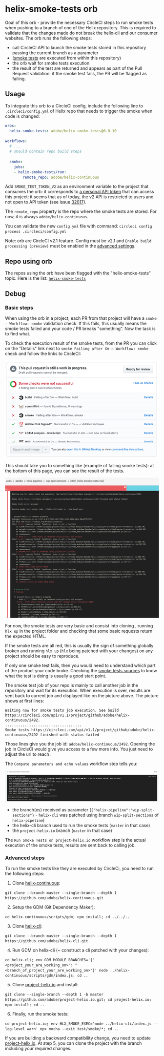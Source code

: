 # helix-smoke-tests orb

Goal of this orb - provide the necessary CircleCI steps to run smoke tests when pushing to a branch of one of the Helix repository. This is required to validate that the changes made do not break the helix-cli and our consumer websites. The orb runs the following steps:

* call CircleCI API to launch the smoke tests stored in this repository passing the current branch as a parameter
* ([smoke tests](../../config.yml) are executed from within this repository)
* the orb wait for smoke tests execution
* the result of the test are returned and appears as part of the Pull Request validation: if the smoke test fails, the PR will be flagged as failing.

## Usage

To integrate this orb to a CircleCI config, include the following line to `.circleci/config.yml` of Helix repo that needs to trigger the smoke when code is changed:

```yml
orbs:
  helix-smoke-tests: adobe/helix-smoke-tests@0.0.10

workflows:
  # ...
  # should contain repo build steps
  
  smoke:
    jobs:
    - helix-smoke-tests/run:
        remote_repo: adobe/helix-continuous
```

Add `SMOKE_TEST_TOKEN_V2` as an environment variable to the project that consumes the orb: it corresponds to [a personal API token](https://circleci.com/account/api) that can access this project: it seems that as of today, the v2 API is restricted to users and not open to API token (see issue [32017](https://discuss.circleci.com/t/api-v2-cannot-be-accessed-with-project-specific-api-token/32017)).

The `remote_repo` property is the repo where the smoke tests are stored. For now, it is always `adobe/helix-continuous`.

You can validate the new `config.yml` file with command: `circleci config process .circleci/config.yml`

Note: orb are CircleCI v2.1 feature. Config must be v2.1 and `Enable build processing (preview)` must be enabled in the [advanced settings](https://circleci.com/gh/adobe/hypermedia-pipeline/edit#advanced-settings).

## Repo using orb

The repos using the orb have been flagged with the "helix-smoke-tests" topic. Here is the list: [`helix-smoke-tests`](https://github.com/topics/helix-smoke-tests)

## Debug

### Basic steps

When using the orb in a project, each PR from that project will have a `smoke — Workflow: smoke` validation check. If this fails, this usually means the smoke tests failed and your code / PR breaks "something". Now the task is to find what.

To check the execution result of the smoke tests, from the PR you can click on the "Details" link next to `smoke Failing after Xm — Workflow: smoke` check and follow the links to CircleCI:

![Failing smoke tests](failing_smoke_tests.png)

This should take you to something like [](https://circleci.com/gh/adobe/helix-pipeline/2487) (example of failing smoke tests): at the bottom of this page, you can see the result of the tests.

![CircleCI side of failing smoke tests](circleci_smoke_tests.png)

For now, the smoke tests are very basic and consist into cloning [](https://github.com/adobe/project-helix.io), running `hlx up` in the project folder and checking that some basic requests return the expected HTML.

If the smoke tests are all red, this is usually the sign of something globally broken and running `hlx up` (`hlx` being patched with your changes) on any project should be easy to reproduce.

If only one smoke test fails, then you would need to understand which part of the product your code broke. Checking the [smoke tests sources](https://github.com/adobe/project-helix.io/tree/master/test/smoke) to know what the test is doing is usually a good start point.

The smoke test job of your repo is mainly to call another job in the [](https://github.com/adobe/helix-continuous) repository and wait for its execution. When execution is over, results are sent back to current job and displayed like on the picture above. The picture shows at first lines:

```text
Waiting now for smoke tests job execution. See build https://circleci.com/api/v1.1/project/github/adobe/helix-continuous/2492.
...................................
Smoke tests https://circleci.com/api/v1.1/project/github/adobe/helix-continuous/2492 finished with status failed
```

Those lines give you the job id: `adobe/helix-continuous/2492`. Opening the job in CircleCI would give you access to a few more info. You just need to adjust the url to reach [](https://circleci.com/gh/adobe/helix-continuous/2492).

The `Compute parameters and echo values` workflow step tells you:

![CircleCI - Compute parameters and echo values step](circleci_incoming_parameters.png)

* the branch(es) received as parameter (`{"helix-pipeline":"wip-split-sections"}` - `helix-cli` was patched using branch `wip-split-sections` of `helix-pipeline`)
* the helix-cli branch used to run the smoke tests (`master` in that case)
* the `project-helix.io` branch (`master` in that case)

The `Run Smoke Tests on project-helix.io` workflow step is the actual execution of the smoke tests, results are sent back to calling job.

### Advanced steps

To run the smoke tests like they are executed by CircleCi, you need to run the following steps:

1. Clone [helix-continuous](https://github.com/adobe/helix-continuous):

`git clone --branch master --single-branch --depth 1 https://github.com/adobe/helix-continuous.git`

2. Setup the GDM (Git Dependency Maker):

`cd helix-continuous/scripts/gdm; npm install; cd ../../..`

3. Clone [helix-cli](https://github.com/adobe/helix-cli): 

`git clone --branch master --single-branch --depth 1 https://github.com/adobe/helix-cli.git`

4. Run GDM on helix-cli (~ construct a cli patched with your changes):

`cd helix-cli; env GDM_MODULE_BRANCHES='{"<project_your_are_working_on>": "<branch_of_project_your_are_working_on>"}' node ../helix-continuous/scripts/gdm/index.js; cd ..`

5. Clone [project-helix.io](https://github.com/adobe/project-helix.io) and install:

`git clone --single-branch --depth 1 -b master https://github.com/adobe/project-helix.io.git; cd project-helix.io; npm install; cd ..`

6. Finally, run the smoke tests:

`cd project-helix.io; env HLX_SMOKE_EXEC='node ../helix-cli/index.js --log-level warn' npx mocha --exit test/smoke/*; cd ..`

If you are building a backward compatibility change, you need to update [project-helix.io](https://github.com/adobe/project-helix.io). At step 5, you can clone the project with the branch including your required changes.